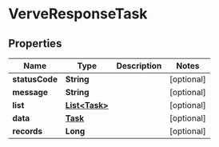 
# VerveResponseTask

## Properties
Name | Type | Description | Notes
------------ | ------------- | ------------- | -------------
**statusCode** | **String** |  |  [optional]
**message** | **String** |  |  [optional]
**list** | [**List&lt;Task&gt;**](Task.md) |  |  [optional]
**data** | [**Task**](Task.md) |  |  [optional]
**records** | **Long** |  |  [optional]



